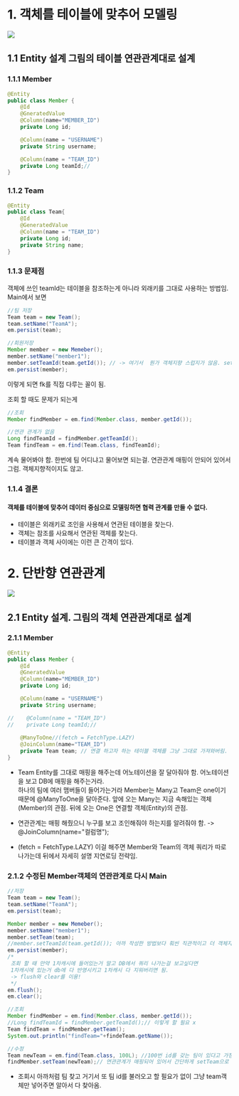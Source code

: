# 1. 객체를 테이블에 맞추어 모델링
<img src="Desktop/JPAStudy/정찬욱/JPA기본편/연관관계매핑기초/img/table.png">

## 1.1 Entity 설계 그림의 테이블 연관관계대로 설계
### 1.1.1 Member

```java
@Entity
public class Member {
    @Id
    @GneratedValue
    @Column(name="MEMBER_ID")
    private Long id;

    @Column(name = "USERNAME")
    private String username;

    @Column(name = "TEAM_ID")
    private Long teamId;//
}
```
### 1.1.2 Team
```java
@Entity
public class Team{
    @Id
    @GeneratedValue
    @Column(name = "TEAM_ID")
    private Long id;
    private String name;
}
```
### 1.1.3 문제점
객체에 쓰인 teamId는 테이블을 참조하는게 아니라 외래키를 그대로 사용하는 방법임.</br>
Main에서 보면
```java
//팀 저장
Team team = new Team();
team.setName("TeamA");
em.persist(team);

//회원저장
Member member = new Memeber();
member.setName("member1");
member.setTeamId(team.getId()); // -> 여기서  뭔가 객체지향 스럽지가 않음. setTeam()이라고 해야 할 것 같은데...
em.persist(member);
```
이렇게 되면 fk를 직접 다루는 꼴이 됨.</br>

조회 할 때도 문제가 되는게  
```java
//조회
Member findMember = em.find(Member.class, member.getId());

//연관 관계가 없음
Long findTeamId = findMember.getTeamId();        
Team findTeam = em.find(Team.class, findTeamId);
```
계속 물어봐야 함. 한번에 팀 어디냐고 물어보면 되는걸. 연관관계 매핑이 안되어 있어서 그럼. 객체지향적이지도 않고. 
### 1.1.4 결론
#### 객체를 테이블에 맞추어 데이터 중심으로 모델링하면 협력 관계를 만들 수 없다.
* 테이블은 외래키로 조인을 사용해서 연관된 테이블을 찾는다.
* 객체는 참조를 사요해서 연관된 객체를 찾는다.
* 테이블과 객체 사이에는 이런 큰 간격이 있다.

# 2. 단반향 연관관계
<img src="Desktop/JPAStudy/정찬욱/JPA기본편/연관관계매핑기초/img/table.png">

## 2.1 Entity 설계. 그림의 객체 연관관계대로 설계
### 2.1.1 Member
```java
@Entity
public class Member {
    @Id
    @GneratedValue
    @Column(name="MEMBER_ID")
    private Long id;

    @Column(name = "USERNAME")
    private String username;

//    @Column(name = "TEAM_ID")
//    private Long teamId;//
    
    @ManyToOne//(fetch = FetchType.LAZY)
    @JoinColumn(name="TEAM_ID")
    private Team team; // 연결 하고자 하는 테이블 객체를 그냥 그대로 가져와버림. 
}
```
* Team Entity를 그대로 매핑을 해주는데 어노테이션을 잘 달아줘야 함. 어노테이션을 보고 DB에 매핑을 해주는거라.</br>
하나의 팀에 여러 맴버들이 들어가는거라 Member는 Many고 Team은 one이기 때문에 @ManyToOne을 달아준다.
앞에 오는 Many는 지금 속해있는 객체(Member)의 관점.  뒤에 오는 One은 연결할 객체(Entity)의 관점.

* 연관관계는 매핑 해줬으니 누구를 보고 조인해줘야 하는지를 알려줘야 함. -> @JoinColumn(name="컬럼명");
* (fetch = FetchType.LAZY) 이걸 해주면 Member와 Team의 객체 쿼리가 따로 나가는데 뒤에서 자세히 설명 지연로딩 전략임.
### 2.1.2 수정된 Member객체의 연관관계로 다시 Main

```java
//저장
Team team = new Team();
team.setName("TeamA");
em.persist(team);

Member member = new Memeber();
member.setName("member1");
member.setTeam(team);
//member.setTeamId(team.getId()); 아까 작성한 방법보다 훠씬 직관적이고 더 객체지향적임.
em.persist(member);
/*
 조회 할 때 만약 1차캐시에 들어있는거 말고 DB에서 쿼리 나가는걸 보고싶다면
 1차캐시에 있는거 db에 다 반영시키고 1차캐시 다 지워버리면 됨.
 -> flush와 clear를 이용!
 */
em.flush();
em.clear();

//조회
Member findMember = em.find(Member.class, member.getId());
//Long findTeamId = findMember.getTeamId();// 이렇게 할 필요 x
Team findTeam = findMember.getTeam();
System.out.println("findTeam="+findeTeam.getName());

//수정
Team newTeam = em.find(Team.class, 100L); //100번 id를 갖는 팀이 있다고 가정하고 Member의 팀을 이 100번 팀으로 바꾸고 싶다면
findMember.setTeam(newTeam);// 연관관계가 매핑되어 있어서 간단하게 setTeam으로 모든게 끝남. 
```
* 조회시 아까처럼 팀 찾고 거기서 또 팀 id를 불러오고 할 필요가 없이 그냥 team객체만 넣어주면 알아서 다 찾아옴.